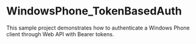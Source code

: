 # WindowsPhone_TokenBasedAuth

This sample project demonstrates how to authenticate a Windows Phone client through Web API with Bearer tokens.
